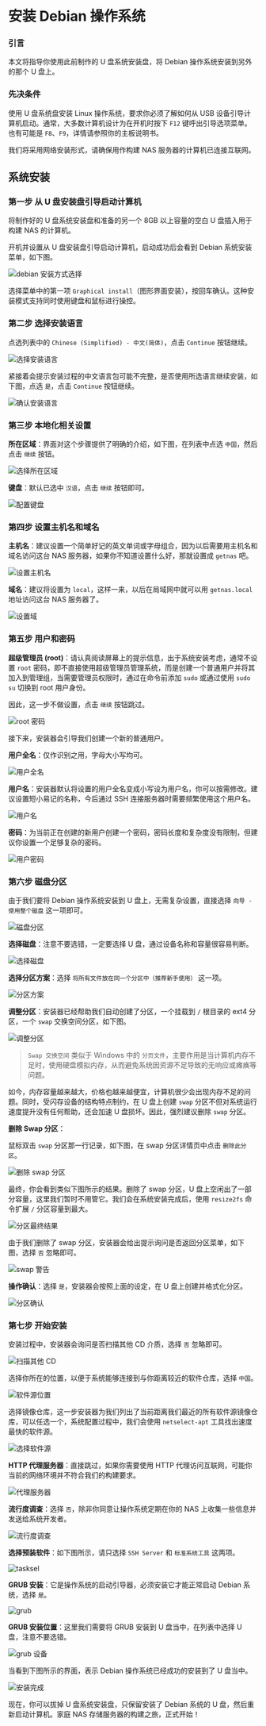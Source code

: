 # 安装 Debian 操作系统

### 引言

本文将指导你使用此前制作的 U 盘系统安装盘，将 Debian 操作系统安装到另外的那个 U 盘上。

### 先决条件

使用 U 盘系统盘安装 Linux 操作系统，要求你必须了解如何从 USB 设备引导计算机启动。通常，大多数计算机设计为在开机时按下 `F12` 键呼出引导选项菜单。也有可能是 `F8`、`F9`，详情请参照你的主板说明书。

我们将采用网络安装形式，请确保用作构建 NAS 服务器的计算机已连接互联网。

## 系统安装

### 第一步 从 U 盘安装盘引导启动计算机

将制作好的 U 盘系统安装盘和准备的另一个 8GB 以上容量的空白 U 盘插入用于构建 NAS 的计算机。

开机并设置从 U 盘安装盘引导启动计算机，启动成功后会看到 Debian 系统安装菜单，如下图。

<img src="https://raw.githubusercontent.com/getnas/getnas/master/operating-system-installation/debian-installation-method.png" alt="debian 安装方式选择">

选择菜单中的第一项 `Graphical install`（图形界面安装），按回车确认。这种安装模式支持同时使用键盘和鼠标进行操控。

### 第二步 选择安装语言

点选列表中的 `Chinese (Simplified) - 中文(简体)`，点击 `Continue` 按钮继续。

<img src="https://raw.githubusercontent.com/getnas/getnas/master/operating-system-installation/debian-installation-language.png" alt="选择安装语言">

紧接着会提示安装过程的中文语言包可能不完整，是否使用所选语言继续安装，如下图，点选 `是`，点击 `Continue` 按钮继续。

<img src="https://raw.githubusercontent.com/getnas/getnas/master/operating-system-installation/debian-installation-language2.png" alt="确认安装语言">

### 第三步 本地化相关设置

**所在区域**：界面对这个步骤提供了明确的介绍，如下图，在列表中点选 `中国`，然后点击 `继续` 按钮。

<img src="https://raw.githubusercontent.com/getnas/getnas/master/operating-system-installation/debian-installation-area.png" alt="选择所在区域">

**键盘**：默认已选中 `汉语`，点击 `继续` 按钮即可。

<img src="https://raw.githubusercontent.com/getnas/getnas/master/operating-system-installation/debian-installation-keymap.png" alt="配置键盘">

### 第四步 设置主机名和域名

**主机名**：建议设置一个简单好记的英文单词或字母组合，因为以后需要用主机名和域名访问这台 NAS 服务器，如果你不知道设置什么好，那就设置成 `getnas` 吧。

<img src="https://raw.githubusercontent.com/getnas/getnas/master/operating-system-installation/debian-installation-hostname.png" alt="设置主机名">

**域名**：建议将设置为 `local`，这样一来，以后在局域网中就可以用 `getnas.local` 地址访问这台 NAS 服务器了。

<img src="https://raw.githubusercontent.com/getnas/getnas/master/operating-system-installation/debian-installation-domain.png" alt="设置域">

### 第五步 用户和密码

**超级管理员 (root)**：请认真阅读屏幕上的提示信息，出于系统安装考虑，通常不设置 `root` 密码，即不直接使用超级管理员管理系统，而是创建一个普通用户并将其加入到管理组，当需要管理员权限时，通过在命令前添加 `sudo` 或通过使用 `sudo su` 切换到 root 用户身份。

因此，这一步不做设置，点击 `继续` 按钮跳过。

<img src="https://raw.githubusercontent.com/getnas/getnas/master/operating-system-installation/debian-installation-root-password.png" alt="root 密码">

接下来，安装器会引导我们创建一个新的普通用户。

**用户全名**：仅作识别之用，字母大小写均可。

<img src="https://raw.githubusercontent.com/getnas/getnas/master/operating-system-installation/debian-installation-user-fullname.png" alt="用户全名">

**用户名**：安装器默认将设置的用户全名变成小写设为用户名，你可以按需修改。建议设置短小易记的名称，今后通过 SSH 连接服务器时需要频繁使用这个用户名。

<img src="https://raw.githubusercontent.com/getnas/getnas/master/operating-system-installation/debian-installation-username.png" alt="用户名">

**密码**：为当前正在创建的新用户创建一个密码，密码长度和复杂度没有限制，但建议你设置一个足够复杂的密码。

<img src="https://raw.githubusercontent.com/getnas/getnas/master/operating-system-installation/debian-installation-userpasswd.png" alt="用户密码">

### 第六步 磁盘分区

由于我们要将 Debian 操作系统安装到 U 盘上，无需复杂设置，直接选择 `向导 - 使用整个磁盘` 这一项即可。

<img src="https://raw.githubusercontent.com/getnas/getnas/master/operating-system-installation/debian-installation-partition.png" alt="磁盘分区">

**选择磁盘**：注意不要选错，一定要选择 U 盘，通过设备名称和容量很容易判断。

<img src="https://raw.githubusercontent.com/getnas/getnas/master/operating-system-installation/debian-installation-select-disk.png" alt="选择磁盘">

**选择分区方案**：选择 `将所有文件放在同一个分区中（推荐新手使用）` 这一项。

<img src="https://raw.githubusercontent.com/getnas/getnas/master/operating-system-installation/debian-installation-partition-plan.png" alt="分区方案">

**调整分区**：安装器已经帮助我们自动创建了分区，一个挂载到 `/` 根目录的 ext4 分区，一个 `swap` 交换空间分区，如下图。

<img src="https://raw.githubusercontent.com/getnas/getnas/master/operating-system-installation/debian-installation-partition-result.png" alt="调整分区">

> `Swap 交换空间` 类似于 Windows 中的 `分页文件`，主要作用是当计算机内存不足时，使用硬盘模拟内存，从而避免系统因资源不足导致的无响应或瘫痪等问题。

如今，内存容量越来越大，价格也越来越便宜，计算机很少会出现内存不足的问题。同时，受闪存设备的结构特点制约，在 U 盘上创建 `swap` 分区不但对系统运行速度提升没有任何帮助，还会加速 U 盘损坏。因此，强烈建议删除 `swap` 分区。

**删除 Swap 分区**：

鼠标双击 `swap` 分区那一行记录，如下图，在 swap 分区详情页中点击 `删除此分区`。

<img src="https://raw.githubusercontent.com/getnas/getnas/master/operating-system-installation/debian-installation-delete-swap.png" alt="删除 swap 分区">

最终，你会看到类似下图所示的结果。删除了 swap 分区，U 盘上空闲出了一部分容量，这里我们暂时不用管它。我们会在系统安装完成后，使用 `resize2fs` 命令扩展 `/` 分区容量到最大。

<img src="https://raw.githubusercontent.com/getnas/getnas/master/operating-system-installation/debian-installation-partition-final.png" alt="分区最终结果">

由于我们删除了 swap 分区，安装器会给出提示询问是否返回分区菜单，如下图，选择 `否` 忽略即可。

<img src="https://raw.githubusercontent.com/getnas/getnas/master/operating-system-installation/debian-installation-partition-alert.png" alt="swap 警告">

**操作确认**：选择 `是`，安装器会按照上面的设定，在 U 盘上创建并格式化分区。

<img src="https://raw.githubusercontent.com/getnas/getnas/master/operating-system-installation/debian-installation-partition-confirm.png" alt="分区确认">

### 第七步 开始安装

安装过程中，安装器会询问是否扫描其他 CD 介质，选择 `否` 忽略即可。

<img src="https://raw.githubusercontent.com/getnas/getnas/master/operating-system-installation/debian-installation-other-cd.png" alt="扫描其他 CD">

选择你所在的位置，以便于系统能够连接到与你距离较近的软件仓库，选择 `中国`。

<img src="https://raw.githubusercontent.com/getnas/getnas/master/operating-system-installation/debian-installation-apt-area.png" alt="软件源位置">

选择镜像仓库，这一步安装器为我们列出了当前距离我们最近的所有软件源镜像仓库，可以任选一个，系统配置过程中，我们会使用 `netselect-apt` 工具找出速度最快的软件源。

<img src="https://raw.githubusercontent.com/getnas/getnas/master/operating-system-installation/debian-installation-mirrors.png" alt="选择软件源">

**HTTP 代理服务器**：直接跳过，如果你需要使用 HTTP 代理访问互联网，可能你当前的网络环境并不符合我们的构建要求。

<img src="https://raw.githubusercontent.com/getnas/getnas/master/operating-system-installation/debian-installation-proxy.png" alt="代理服务器">

**流行度调查**：选择 `否`，除非你同意让操作系统定期在你的 NAS 上收集一些信息并发送给系统开发者。

<img src="https://raw.githubusercontent.com/getnas/getnas/master/operating-system-installation/debian-installation-contest.png" alt="流行度调查">

**选择预装软件**：如下图所示，请只选择 `SSH Server` 和 `标准系统工具` 这两项。

<img src="https://raw.githubusercontent.com/getnas/getnas/master/operating-system-installation/debian-installation-tasksel.png" alt="tasksel">

**GRUB 安装**：它是操作系统的启动引导器，必须安装它才能正常启动 Debian 系统，选择 `是`。

<img src="https://raw.githubusercontent.com/getnas/getnas/master/operating-system-installation/debian-installation-grub.png" alt="grub">

**GRUB 安装位置**：这里我们需要将 GRUB 安装到 U 盘当中，在列表中选择 U 盘，注意不要选错。

<img src="https://raw.githubusercontent.com/getnas/getnas/master/operating-system-installation/debian-installation-grub-device.png" alt="grub 设备">

当看到下图所示的界面，表示 Debian 操作系统已经成功的安装到了 U 盘当中。

<img src="https://raw.githubusercontent.com/getnas/getnas/master/operating-system-installation/debian-installation-complete.png" alt="安装完成">

现在，你可以拔掉 U 盘系统安装盘，只保留安装了 Debian 系统的 U 盘，然后重新启动计算机。家庭 NAS 存储服务器的构建之旅，正式开始！